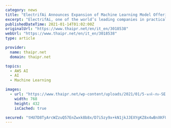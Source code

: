 ```yaml
---
category: news
title: "ElectrifAi Announces Expansion of Machine Learning Model Offerings for Amazon SageMaker"
excerpt: "ElectrifAi, one of the world’s leading companies in practical artificial intelligence (AI) and pre-built machine learning (ML) models, today announced expanded offerings of pre-built and pre-structured ML models for Amazon SageMaker, including models ..."
publishedDateTime: 2021-01-14T01:02:00Z
originalUrl: "https://www.thaipr.net/en/it_en/3018538"
webUrl: "https://www.thaipr.net/en/it_en/3018538"
type: article

provider:
  name: thaipr.net
  domain: thaipr.net

topics:
  - AWS AI
  - AI
  - Machine Learning

images:
  - url: "https://www.thaipr.net/wp-content/uploads/2021/01/5-นาที-กับ-SE-Digital-e1611031969849-768x432.jpg"
    width: 768
    height: 432
    isCached: true

secured: "tHU7D8TyArcWZzuQ57EnZwxk8b8x/D7i5zy9x+kN1jkJJEXYgKZ8x4wBnXKFUmqom7BSUAn1bQM3oA4srkOtT42Oj2gr6os4TcGDO8+jMDUhrJZ3yp/8pglimERO8gz5FcGIX+JpNFGYqOS0KA8qXESoF68mR5gyi+FUORvFXTJj/Wajwid9POA4N6SlYZyNiJMgdAzdR6cepg12zBRnTJhv5mKpQRTEeg2h7BVfR4jAHbpFSpfpk4h6FA/LNzB5SV6bGOCblbC1fWQiEqUR7w9RUgEKcxJlXcM5PtLS6PTKGv0k7Pvzq97OrlfnDSQguv1hXlnXd+x4/FOeZi07KDdoRwSRleeOGX88zE1DieY=;cYUOdRBr7dDRSTvOBVAefA=="
---
```


